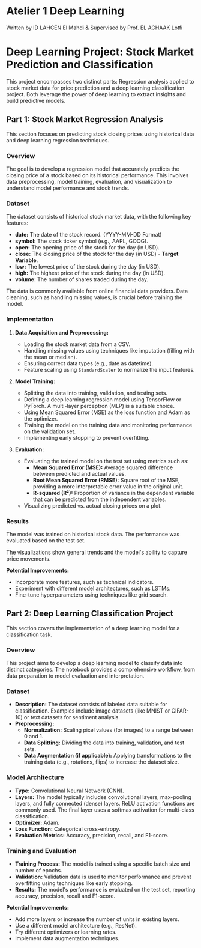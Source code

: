# Atelier 1 Deep Learning

Written by ID LAHCEN El Mahdi
& Supervised by Prof. EL ACHAAK Lotfi

# Deep Learning Project: Stock Market Prediction and Classification

This project encompasses two distinct parts: Regression analysis applied to stock market data for price prediction and a deep learning classification project. Both leverage the power of deep learning to extract insights and build predictive models.

## Part 1: Stock Market Regression Analysis

This section focuses on predicting stock closing prices using historical data and deep learning regression techniques.

### Overview

The goal is to develop a regression model that accurately predicts the closing price of a stock based on its historical performance.  This involves data preprocessing, model training, evaluation, and visualization to understand model performance and stock trends.

### Dataset

The dataset consists of historical stock market data, with the following key features:

*   **date:** The date of the stock record.  (YYYY-MM-DD Format)
*   **symbol:** The stock ticker symbol (e.g., AAPL, GOOG).
*   **open:** The opening price of the stock for the day (in USD).
*   **close:** The closing price of the stock for the day (in USD) - **Target Variable**.
*   **low:** The lowest price of the stock during the day (in USD).
*   **high:** The highest price of the stock during the day (in USD).
*   **volume:** The number of shares traded during the day.

The data is commonly available from online financial data providers. Data cleaning, such as handling missing values, is crucial before training the model.

### Implementation

1.  **Data Acquisition and Preprocessing:**
    *   Loading the stock market data from a CSV.
    *   Handling missing values using techniques like imputation (filling with the mean or median).
    *   Ensuring correct data types (e.g., date as datetime).
    *   Feature scaling using `StandardScaler` to normalize the input features.

2.  **Model Training:**
    *   Splitting the data into training, validation, and testing sets.
    *   Defining a deep learning regression model using TensorFlow or PyTorch. A multi-layer perceptron (MLP) is a suitable choice.
    *   Using Mean Squared Error (MSE) as the loss function and Adam as the optimizer.
    *   Training the model on the training data and monitoring performance on the validation set.
    *   Implementing early stopping to prevent overfitting.

3.  **Evaluation:**
    *   Evaluating the trained model on the test set using metrics such as:
        *   **Mean Squared Error (MSE):**  Average squared difference between predicted and actual values.
        *   **Root Mean Squared Error (RMSE):** Square root of the MSE, providing a more interpretable error value in the original unit.
        *   **R-squared (R²):** Proportion of variance in the dependent variable that can be predicted from the independent variables.
    *   Visualizing predicted vs. actual closing prices on a plot.

### Results

The model was trained on historical stock data. The performance was evaluated based on the test set.

The visualizations show general trends and the model's ability to capture price movements.

**Potential Improvements:**

*   Incorporate more features, such as technical indicators.
*   Experiment with different model architectures, such as LSTMs.
*   Fine-tune hyperparameters using techniques like grid search.

## Part 2: Deep Learning Classification Project

This section covers the implementation of a deep learning model for a classification task.

### Overview

This project aims to develop a deep learning model to classify data into distinct categories.  The notebook provides a comprehensive workflow, from data preparation to model evaluation and interpretation.

### Dataset

*   **Description:**  The dataset consists of labeled data suitable for classification.  Examples include image datasets (like MNIST or CIFAR-10) or text datasets for sentiment analysis.
*   **Preprocessing:**
    *   **Normalization:** Scaling pixel values (for images) to a range between 0 and 1.
    *   **Data Splitting:** Dividing the data into training, validation, and test sets.
    *   **Data Augmentation (if applicable):** Applying transformations to the training data (e.g., rotations, flips) to increase the dataset size.

### Model Architecture

*   **Type:** Convolutional Neural Network (CNN).
*   **Layers:**  The model typically includes convolutional layers, max-pooling layers, and fully connected (dense) layers.  ReLU activation functions are commonly used. The final layer uses a softmax activation for multi-class classification.
*   **Optimizer:** Adam.
*   **Loss Function:** Categorical cross-entropy.
*   **Evaluation Metrics:** Accuracy, precision, recall, and F1-score.

### Training and Evaluation

*   **Training Process:** The model is trained using a specific batch size and number of epochs.
*   **Validation:** Validation data is used to monitor performance and prevent overfitting using techniques like early stopping.
*   **Results:** The model's performance is evaluated on the test set, reporting accuracy, precision, recall and F1-score.

**Potential Improvements:**

*   Add more layers or increase the number of units in existing layers.
*   Use a different model architecture (e.g., ResNet).
*   Try different optimizers or learning rates.
*   Implement data augmentation techniques.
